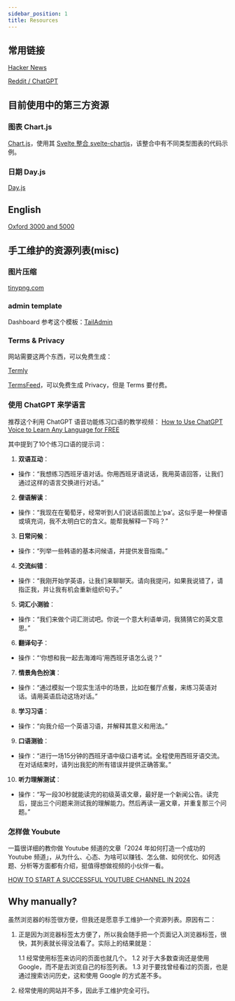 ```yaml
---
sidebar_position: 1
title: Resources
---
```


## 常用链接

[Hacker News](https://news.ycombinator.com/)

[Reddit / ChatGPT](https://www.reddit.com/r/ChatGPT/)


## 目前使用中的第三方资源

### 图表 Chart.js

[Chart.js](https://www.chartjs.org/)，使用其 [Svelte 整合 svelte-chartjs](https://github.com/SauravKanchan/svelte-chartjs)，该整合中有不同类型图表的代码示例。

### 日期 Day.js

[Day.js](https://github.com/iamkun/dayjs)


## English

[Oxford 3000 and 5000](https://www.oxfordlearnersdictionaries.com/wordlists/oxford3000-5000)



## 手工维护的资源列表(misc)


### 图片压缩

[tinypng.com](https://tinypng.com/)


### admin template

Dashboard 参考这个模板：[TailAdmin](https://tailadmin.com/)


### Terms & Privacy

网站需要这两个东西，可以免费生成：

[Termly](https://termly.io/)

[TermsFeed](https://www.termsfeed.com/)，可以免费生成 Privacy，但是 Terms 要付费。


### 使用 ChatGPT 来学语言

推荐这个利用 ChatGPT 语音功能练习口语的教学视频：
[How to Use ChatGPT Voice to Learn Any Language for FREE](https://www.youtube.com/watch?v=w_6j9R6v0n4)

其中提到了10个练习口语的提示词：

1. **双语互动**：
  - 操作：“我想练习西班牙语对话。你用西班牙语说话，我用英语回答，让我们通过这样的语言交换进行对话。”

2. **俚语解读**：
  - 操作：“我现在在葡萄牙，经常听到人们说话前面加上‘pa’。这似乎是一种俚语或填充词，我不太明白它的含义。能帮我解释一下吗？”

3. **日常问候**：
  - 操作：“列举一些韩语的基本问候语，并提供发音指南。”

4. **交流纠错**：
  - 操作：“我刚开始学英语，让我们来聊聊天。请向我提问，如果我说错了，请指正我，并让我有机会重新组织句子。”

5. **词汇小测验**：
  - 操作：“我们来做个词汇测试吧。你说一个意大利语单词，我猜猜它的英文意思。”

6. **翻译句子**：
  - 操作：“‘你想和我一起去海滩吗’用西班牙语怎么说？”

7. **情景角色扮演**：
  - 操作：“通过模拟一个现实生活中的场景，比如在餐厅点餐，来练习英语对话。请用英语启动这场对话。”

8. **学习习语**：
  - 操作：“向我介绍一个英语习语，并解释其意义和用法。”

9. **口语测验**：
  - 操作：“进行一场15分钟的西班牙语中级口语考试。全程使用西班牙语交流。在对话结束时，请列出我犯的所有错误并提供正确答案。”

10. **听力理解测试**：
  - 操作：“写一段30秒就能读完的初级英语文章，最好是一个新闻公告。读完后，提出三个问题来测试我的理解能力。然后再读一遍文章，并重复那三个问题。”


### 怎样做 Youbute

一篇很详细的教你做 Youtube 频道的文章「2024 年如何打造一个成功的 Youtube 频道」，从为什么、心态、为啥可以赚钱、怎么做、如何优化、如何选题、分析等方面都有介绍，挺值得想做视频的小伙伴一看。

[HOW TO START A SUCCESSFUL YOUTUBE CHANNEL IN 2024](https://timqueen.com/youtube-start-channel/)


## Why manually?

虽然浏览器的标签很方便，但我还是愿意手工维护一个资源列表。原因有二：

1. 正是因为浏览器标签太方便了，所以我会随手把一个页面记入浏览器标签，很快，其列表就长得没法看了。实际上的结果就是：

    1.1 经常使用标签来访问的页面也就几个。
    1.2 对于大多数查询还是使用 Google，而不是去浏览自己的标签列表。
    1.3 对于要找曾经看过的页面，也是通过搜索访问历史，这和使用 Google 的方式差不多。

2. 经常使用的网站并不多，因此手工维护完全可行。




